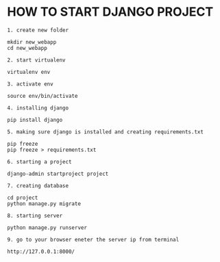 
# HOW TO START DJANGO PROJECT              


    1. create new folder         

```
mkdir new_webapp
cd new_webapp
```


    2. start virtualenv

```
virtualenv env
```

    3. activate env

```
source env/bin/activate
```

    4. installing django

```
pip install django
```

    5. making sure django is installed and creating requirements.txt

```
pip freeze
pip freeze > requirements.txt
```

    6. starting a project

```
django-admin startproject project
```

    7. creating database

```
cd project
python manage.py migrate
```

    8. starting server

```
python manage.py runserver
```

    9. go to your browser eneter the server ip from terminal



```
http://127.0.0.1:8000/ 

```
